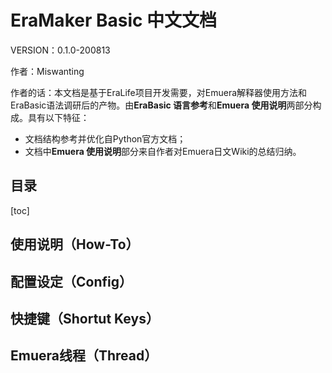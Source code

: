 # EraMaker Basic 中文文档

VERSION：0.1.0-200813

作者：Miswanting

作者的话：本文档是基于EraLife项目开发需要，对Emuera解释器使用方法和EraBasic语法调研后的产物。由**EraBasic 语言参考**和**Emuera 使用说明**两部分构成。具有以下特征：

- 文档结构参考并优化自Python官方文档；
- 文档中**Emuera 使用说明**部分来自作者对Emuera日文Wiki的总结归纳。

## 目录

[toc]

## 使用说明（How-To）

## 配置设定（Config）

## 快捷键（Shortut Keys）

## Emuera线程（Thread）